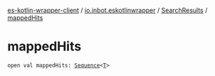 [es-kotlin-wrapper-client](../../index.md) / [io.inbot.eskotlinwrapper](../index.md) / [SearchResults](index.md) / [mappedHits](./mapped-hits.md)

# mappedHits

`open val mappedHits: `[`Sequence`](https://kotlinlang.org/api/latest/jvm/stdlib/kotlin.sequences/-sequence/index.html)`<`[`T`](index.md#T)`>`